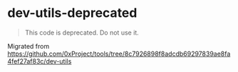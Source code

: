 # dev-utils-deprecated

> This code is deprecated. Do not use it.

Migrated from https://github.com/0xProject/tools/tree/8c7926898f8adcdb69297839ae8fa4fef27af83c/dev-utils
